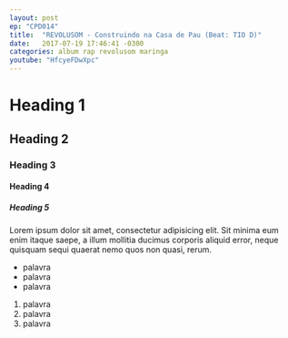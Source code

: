 ```yaml
---
layout: post
ep: "CPD014"
title:  "REVOLUSOM - Construindo na Casa de Pau (Beat: TIO D)"
date:   2017-07-19 17:46:41 -0300
categories: album rap revolusom maringa
youtube: "HfcyeFDwXpc"
---
```


# Heading 1

## Heading 2

### Heading 3

#### Heading 4

##### Heading 5

Lorem ipsum dolor sit amet, consectetur adipisicing elit. Sit minima eum enim itaque saepe, a illum mollitia ducimus corporis aliquid error, neque quisquam sequi quaerat nemo quos non quasi, rerum.

- palavra
- palavra
- palavra

1. palavra
1. palavra
1. palavra
